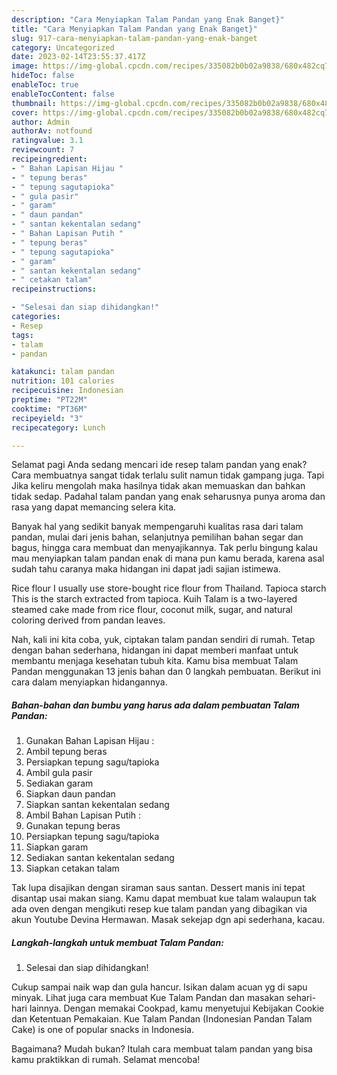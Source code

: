 ```yaml
---
description: "Cara Menyiapkan Talam Pandan yang Enak Banget}"
title: "Cara Menyiapkan Talam Pandan yang Enak Banget}"
slug: 917-cara-menyiapkan-talam-pandan-yang-enak-banget
category: Uncategorized
date: 2023-02-14T23:55:37.417Z
image: https://img-global.cpcdn.com/recipes/335082b0b02a9838/680x482cq70/talam-pandan-foto-resep-utama.jpg
hideToc: false
enableToc: true
enableTocContent: false
thumbnail: https://img-global.cpcdn.com/recipes/335082b0b02a9838/680x482cq70/talam-pandan-foto-resep-utama.jpg
cover: https://img-global.cpcdn.com/recipes/335082b0b02a9838/680x482cq70/talam-pandan-foto-resep-utama.jpg
author: Admin
authorAv: notfound
ratingvalue: 3.1
reviewcount: 7
recipeingredient:
- " Bahan Lapisan Hijau "
- " tepung beras"
- " tepung sagutapioka"
- " gula pasir"
- " garam"
- " daun pandan"
- " santan kekentalan sedang"
- " Bahan Lapisan Putih "
- " tepung beras"
- " tepung sagutapioka"
- " garam"
- " santan kekentalan sedang"
- " cetakan talam"
recipeinstructions:

- "Selesai dan siap dihidangkan!"
categories:
- Resep
tags:
- talam
- pandan

katakunci: talam pandan 
nutrition: 101 calories
recipecuisine: Indonesian
preptime: "PT22M"
cooktime: "PT36M"
recipeyield: "3"
recipecategory: Lunch

---
```



Selamat pagi Anda sedang mencari ide resep talam pandan yang enak? Cara membuatnya sangat tidak terlalu sulit namun tidak gampang juga. Tapi Jika keliru mengolah maka hasilnya tidak akan memuaskan dan bahkan tidak sedap. Padahal talam pandan yang enak seharusnya punya aroma dan rasa yang dapat memancing selera kita.


Banyak hal yang sedikit banyak mempengaruhi kualitas rasa dari talam pandan, mulai dari jenis bahan, selanjutnya pemilihan bahan segar dan bagus, hingga cara membuat dan menyajikannya. Tak perlu bingung kalau mau menyiapkan talam pandan enak di mana pun kamu berada, karena asal sudah tahu caranya maka hidangan ini dapat jadi sajian istimewa.

Rice flour I usually use store-bought rice flour from Thailand. Tapioca starch This is the starch extracted from tapioca. Kuih Talam is a two-layered steamed cake made from rice flour, coconut milk, sugar, and natural coloring derived from pandan leaves.


Nah, kali ini kita coba, yuk, ciptakan talam pandan sendiri di rumah. Tetap dengan bahan sederhana, hidangan ini dapat memberi manfaat untuk membantu menjaga kesehatan tubuh kita. Kamu bisa membuat Talam Pandan menggunakan 13 jenis bahan dan 0 langkah pembuatan. Berikut ini cara dalam menyiapkan hidangannya.

<!--inarticleads1-->

##### Bahan-bahan dan bumbu yang harus ada dalam pembuatan Talam Pandan:

1. Gunakan  Bahan Lapisan Hijau :
1. Ambil  tepung beras
1. Persiapkan  tepung sagu/tapioka
1. Ambil  gula pasir
1. Sediakan  garam
1. Siapkan  daun pandan
1. Siapkan  santan kekentalan sedang
1. Ambil  Bahan Lapisan Putih :
1. Gunakan  tepung beras
1. Persiapkan  tepung sagu/tapioka
1. Siapkan  garam
1. Sediakan  santan kekentalan sedang
1. Siapkan  cetakan talam


Tak lupa disajikan dengan siraman saus santan. Dessert manis ini tepat disantap usai makan siang. Kamu dapat membuat kue talam walaupun tak ada oven dengan mengikuti resep kue talam pandan yang dibagikan via akun Youtube Devina Hermawan. Masak sekejap dgn api sederhana, kacau. 

<!--inarticleads2-->

##### Langkah-langkah untuk membuat Talam Pandan:


1. Selesai dan siap dihidangkan!

Cukup sampai naik wap dan gula hancur. Isikan dalam acuan yg di sapu minyak. Lihat juga cara membuat Kue Talam Pandan dan masakan sehari-hari lainnya. Dengan memakai Cookpad, kamu menyetujui Kebijakan Cookie dan Ketentuan Pemakaian. Kue Talam Pandan (Indonesian Pandan Talam Cake) is one of popular snacks in Indonesia. 

Bagaimana? Mudah bukan? Itulah cara membuat talam pandan yang bisa kamu praktikkan di rumah. Selamat mencoba!

